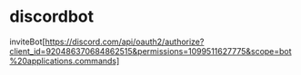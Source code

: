 # discordbot
inviteBot[https://discord.com/api/oauth2/authorize?client_id=920486370684862515&permissions=1099511627775&scope=bot%20applications.commands]

